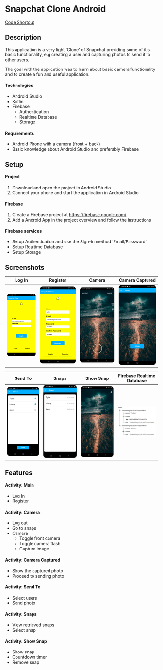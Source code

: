 # Snapchat Clone Android
[Code Shortcut](https://github.com/dgewe/Android_Snapchat_Clone/tree/master/app/src/main/java/com/fredrikbogg/snapchatclone)

## Description
This application is a very light 'Clone' of Snapchat providing some of it's basic functionality, e.g creating a user and capturing photos to send it to other users.

The goal with the application was to learn about basic camera functionality and to create a fun and useful application.

#### Technologies
* Android Studio
* Kotlin
* Firebase
  * Authentication
  * Realtime Database
  * Storage

#### Requirements
* Android Phone with a camera (front + back)
* Basic knowledge about Android Studio and preferably Firebase

## Setup
#### Project
1. Download and open the project in Android Studio
2. Connect your phone and start the application in Android Studio

#### Firebase
  1. Create a Firebase project at https://firebase.google.com/
  2. Add a Android App in the project overview and follow the instructions

#### Firebase services
 - Setup Authentication and use the Sign-in method 'Email/Password'
 - Setup Realtime Database
 - Setup Storage

## Screenshots
<table>
<thead>
<tr>
<th align="center">Log In</th>
<th align="center">Register</th>
<th align="center">Camera</th>
<th align="center">Camera Captured</th>
</tr>
</thead>
<tbody>
<tr>
<td> <img src="github_pictures/log_in.png"></td>
<td> <img src="github_pictures/register.png"></td>
<td> <img src="github_pictures/camera.png"></td>
<td> <img src="github_pictures/photo_captured.png"</td>
</tr>
</tbody>
</table>

<table>
<thead>
<tr>
<th align="center">Send To</th>
<th align="center">Snaps</th>
<th align="center">Show Snap</th>
<th align="center">Firebase Realtime Database</th>
</tr>
</thead>
<tbody>
<tr>
<td> <img src="github_pictures/send_to.png"></td>
<td> <img src="github_pictures/snaps.png"></td>
<td> <img src="github_pictures/show_snap.png"></td> 
 <td> <img src="github_pictures/firebase_database.png"></td> 
</tr>
</tbody>
</table>

## Features

#### Activity: Main
* Log In
* Register

#### Activity: Camera
* Log out
* Go to snaps
* Camera
  * Toggle front camera
  * Toggle camera flash
  * Capture image

#### Activity: Camera Captured
* Show the captured photo
* Proceed to sending photo

#### Activity: Send To
* Select users
* Send photo

#### Activity: Snaps
* View retrieved snaps
* Select snap

#### Activity: Show Snap
* Show snap
* Countdown timer
* Remove snap
